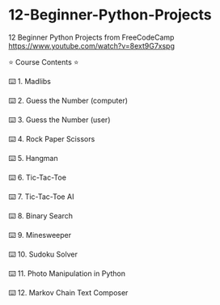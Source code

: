 # 12-Beginner-Python-Projects
12 Beginner Python Projects from FreeCodeCamp https://www.youtube.com/watch?v=8ext9G7xspg

⭐️ Course Contents ⭐️

⌨️ 1. Madlibs 

⌨️ 2. Guess the Number (computer) 

⌨️ 3. Guess the Number (user)

⌨️ 4. Rock Paper Scissors

⌨️ 5. Hangman

⌨️ 6. Tic-Tac-Toe

⌨️ 7. Tic-Tac-Toe AI

⌨️ 8. Binary Search 

⌨️ 9. Minesweeper 

⌨️ 10. Sudoku Solver 

⌨️ 11. Photo Manipulation in Python 

⌨️ 12. Markov Chain Text Composer 
